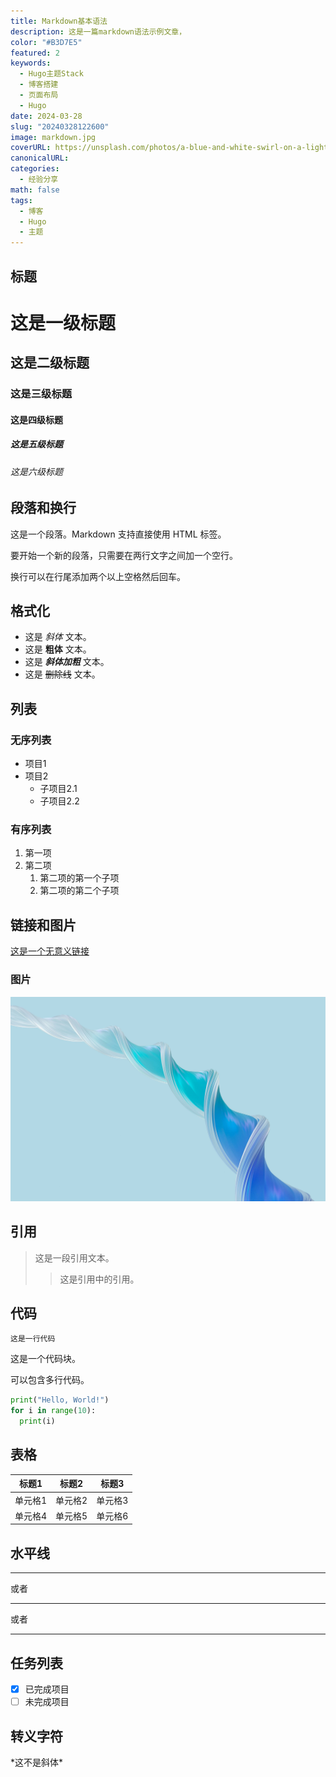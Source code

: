 ```yaml
---
title: Markdown基本语法
description: 这是一篇markdown语法示例文章，
color: "#B3D7E5"
featured: 2
keywords:
  - Hugo主题Stack
  - 博客搭建
  - 页面布局
  - Hugo
date: 2024-03-28
slug: "20240328122600"
image: markdown.jpg
coverURL: https://unsplash.com/photos/a-blue-and-white-swirl-on-a-light-blue-background-dv1pLjQqVmw
canonicalURL: 
categories:
  - 经验分享
math: false
tags:
  - 博客
  - Hugo
  - 主题
---
```


## 标题
# 这是一级标题
## 这是二级标题
### 这是三级标题
#### 这是四级标题
##### 这是五级标题
###### 这是六级标题

## 段落和换行
这是一个段落。Markdown 支持直接使用 HTML 标签。

要开始一个新的段落，只需要在两行文字之间加一个空行。

换行可以在行尾添加两个以上空格然后回车。

## 格式化
- 这是 *斜体* 文本。
- 这是 **粗体** 文本。
- 这是 ***斜体加粗*** 文本。
- 这是 ~~删除线~~ 文本。

## 列表
### 无序列表
- 项目1
- 项目2
  - 子项目2.1
  - 子项目2.2

### 有序列表
1. 第一项
2. 第二项
   1. 第二项的第一个子项
   2. 第二项的第二个子项

## 链接和图片

[这是一个无意义链接](https://www.example.com)

### 图片

![这是一张图片](markdown.jpg)

## 引用

> 这是一段引用文本。
>
> > 这是引用中的引用。

## 代码

`这是一行代码`

这是一个代码块。

可以包含多行代码。

```python
print("Hello, World!")
for i in range(10):
  print(i)
```

## 表格
| 标题1 | 标题2 | 标题3 |
|-------|-------|-------|
| 单元格1 | 单元格2 | 单元格3 |
| 单元格4 | 单元格5 | 单元格6 |

## 水平线

---
或者
***
或者
___

## 任务列表

- [x] 已完成项目
- [ ] 未完成项目

## 转义字符

\*这不是斜体\*
